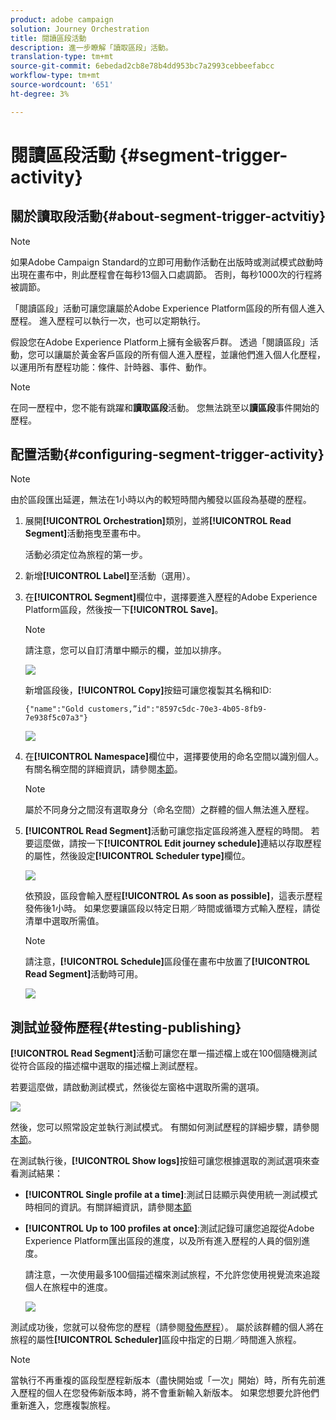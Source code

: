 ```yaml
---
product: adobe campaign
solution: Journey Orchestration
title: 閱讀區段活動
description: 進一步瞭解「讀取區段」活動。
translation-type: tm+mt
source-git-commit: 6ebedad2cb8e78b4dd953bc7a2993cebbeefabcc
workflow-type: tm+mt
source-wordcount: '651'
ht-degree: 3%

---
```



# 閱讀區段活動 {#segment-trigger-activity}

## 關於讀取段活動{#about-segment-trigger-actvitiy}

>[!NOTE]
>
>如果Adobe Campaign Standard的立即可用動作活動在出版時或測試模式啟動時出現在畫布中，則此歷程會在每秒13個入口處調節。 否則，每秒1000次的行程將被調節。

「閱讀區段」活動可讓您讓屬於Adobe Experience Platform區段的所有個人進入歷程。 進入歷程可以執行一次，也可以定期執行。

假設您在Adobe Experience Platform上擁有金級客戶群。 透過「閱讀區段」活動，您可以讓屬於黃金客戶區段的所有個人進入歷程，並讓他們進入個人化歷程，以運用所有歷程功能：條件、計時器、事件、動作。

>[!NOTE]
>
>在同一歷程中，您不能有跳躍和&#x200B;**讀取區段**&#x200B;活動。 您無法跳至以&#x200B;**讀區段**&#x200B;事件開始的歷程。

## 配置活動{#configuring-segment-trigger-activity}

>[!NOTE]
>
>由於區段匯出延遲，無法在1小時以內的較短時間內觸發以區段為基礎的歷程。

1. 展開&#x200B;**[!UICONTROL Orchestration]**&#x200B;類別，並將&#x200B;**[!UICONTROL Read Segment]**&#x200B;活動拖曳至畫布中。

   活動必須定位為旅程的第一步。

1. 新增&#x200B;**[!UICONTROL Label]**&#x200B;至活動（選用）。

1. 在&#x200B;**[!UICONTROL Segment]**&#x200B;欄位中，選擇要進入歷程的Adobe Experience Platform區段，然後按一下&#x200B;**[!UICONTROL Save]**。

   >[!NOTE]
   >
   >請注意，您可以自訂清單中顯示的欄，並加以排序。

   ![](../assets/segment-trigger-segment-selection.png)

   新增區段後，**[!UICONTROL Copy]**&#x200B;按鈕可讓您複製其名稱和ID:

   `{"name":"Gold customers,”id":"8597c5dc-70e3-4b05-8fb9-7e938f5c07a3"}`

   ![](../assets/segment-trigger-copy.png)

1. 在&#x200B;**[!UICONTROL Namespace]**&#x200B;欄位中，選擇要使用的命名空間以識別個人。 有關名稱空間的詳細資訊，請參閱[本節](../event/selecting-the-namespace.md)。

   >[!NOTE]
   >
   >屬於不同身分之間沒有選取身分（命名空間）之群體的個人無法進入歷程。

1. **[!UICONTROL Read Segment]**&#x200B;活動可讓您指定區段將進入歷程的時間。 若要這麼做，請按一下&#x200B;**[!UICONTROL Edit journey schedule]**&#x200B;連結以存取歷程的屬性，然後設定&#x200B;**[!UICONTROL Scheduler type]**&#x200B;欄位。

   ![](../assets/segment-trigger-schedule.png)

   依預設，區段會輸入歷程&#x200B;**[!UICONTROL As soon as possible]**，這表示歷程發佈後1小時。 如果您要讓區段以特定日期／時間或循環方式輸入歷程，請從清單中選取所需值。

   >[!NOTE]
   >
   >請注意，**[!UICONTROL Schedule]**&#x200B;區段僅在畫布中放置了&#x200B;**[!UICONTROL Read Segment]**&#x200B;活動時可用。

   ![](../assets/segment-trigger-properties.png)

## 測試並發佈歷程{#testing-publishing}

**[!UICONTROL Read Segment]**&#x200B;活動可讓您在單一描述檔上或在100個隨機測試從符合區段的描述檔中選取的描述檔上測試歷程。

若要這麼做，請啟動測試模式，然後從左窗格中選取所需的選項。

![](../assets/segment-trigger-test-modes.png)

然後，您可以照常設定並執行測試模式。 有關如何測試歷程的詳細步驟，請參閱[本節](../building-journeys/testing-the-journey.md)。

在測試執行後，**[!UICONTROL Show logs]**&#x200B;按鈕可讓您根據選取的測試選項來查看測試結果：

* **[!UICONTROL Single profile at a time]**:測試日誌顯示與使用統一測試模式時相同的資訊。有關詳細資訊，請參閱[本節](../building-journeys/testing-the-journey.md#viewing_logs)

* **[!UICONTROL Up to 100 profiles at once]**:測試記錄可讓您追蹤從Adobe Experience Platform匯出區段的進度，以及所有進入歷程的人員的個別進度。

   請注意，一次使用最多100個描述檔來測試旅程，不允許您使用視覺流來追蹤個人在旅程中的進度。

   ![](../assets/read-segment-log.png)

測試成功後，您就可以發佈您的歷程（請參閱[發佈歷程](../building-journeys/publishing-the-journey.md)）。 屬於該群體的個人將在旅程的屬性&#x200B;**[!UICONTROL Scheduler]**&#x200B;區段中指定的日期／時間進入旅程。

>[!NOTE]
>
>當執行不再重複的區段型歷程新版本（盡快開始或「一次」開始）時，所有先前進入歷程的個人在您發佈新版本時，將不會重新輸入新版本。 如果您想要允許他們重新進入，您應複製旅程。
